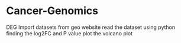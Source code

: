 # Cancer-Genomics
 DEG
Import datasets from geo website
read the dataset using python
finding the log2FC and P value
plot the volcano plot
